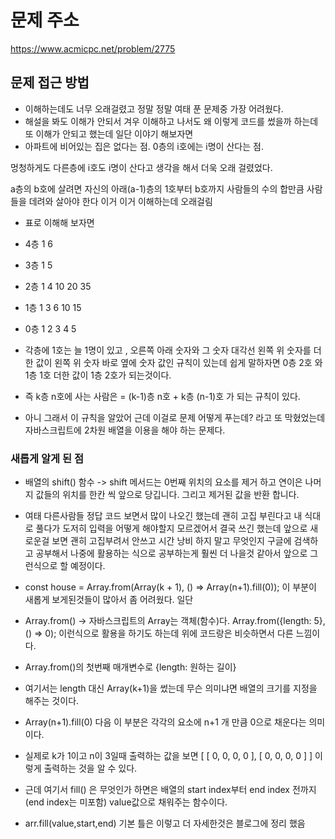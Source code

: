 # 문제 주소 
https://www.acmicpc.net/problem/2775

## 문제 접근 방법 
* 이해하는데도 너무 오래걸렸고 정말 정말 여태 푼 문제중 가장 어려웠다.
* 해설을 봐도 이해가 안되서 겨우 이해하고 나서도 왜 이렇게 코드를 썼을까 하는데 또 이해가 안되고 했는데 일단 이야기 해보자면 
* 아파트에 비어있는 집은 없다는 점. 0층의 i호에는 i명이 산다는 점.

멍청하게도 다른층에 i호도 i명이 산다고 생각을 해서 더욱 오래 걸렸었다.

a층의 b호에 살려면 자신의 아래(a-1)층의 1호부터 b호까지 사람들의 수의 합만큼 사람들을 데려와 살아야 한다 이거 이거 이해하는데 오래걸림 
* 표로 이해해 보자면 

* 4층 1 6 
* 3층 1 5
* 2층 1 4 10 20 35
* 1층 1 3  6 10 15
* 0층 1 2  3  4  5

* 각층에 1호는 늘 1명이 있고 , 오른쪽 아래 숫자와 그 숫자 대각선 왼쪽 위 숫자를 더한 값이 왼쪽 위 숫자 바로 옆에 숫자 값인 규칙이 있는데 쉽게 말하자면 0층 2호 와 1층 1호 더한 값이 1층 2호가 되는것이다.

* 즉 k층 n호에 사는 사람은 = (k-1)층 n호 + k층 (n-1)호 가 되는 규칙이 있다.
* 아니 그래서 이 규칙을 알았어 근데 이걸로 문제 어떻게 푸는데? 라고 또 막혔었는데 자바스크립트에 2차원 배열을 이용을 해야 하는 문제다. 

### 새롭게 알게 된 점 
* 배열의 shift() 함수 -> shift 메서드는 0번째 위치의 요소를 제거 하고 연이은 나머지 값들의 위치를 한칸 씩 앞으로 당깁니다. 그리고 제거된 값을 반환 합니다. 

* 여태 다른사람들 정답 코드 보면서 많이 나오긴 했는데 괜히 고집 부린다고 내 식대로 풀다가 도저히 입력을 어떻게 해야할지 모르겠어서 결국 쓰긴 했는데 앞으로 새로운걸 보면 괜히 고집부려서 안쓰고 시간 낭비 하지 말고 무엇인지 구글에 검색하고 공부해서 나중에 활용하는 식으로 공부하는게 훨씬 더 나을것 같아서 앞으로 그런식으로 할 예정이다. 

* const house = Array.from(Array(k + 1), () => Array(n+1).fill(0)); 
이 부분이 새롭게 보게된것들이 많아서 좀 어려웠다. 일단 
* Array.from() -> 자바스크립트의 Array는 객체(함수)다. Array.from({length: 5}, () => 0); 이런식으로 활용을 하기도 하는데 위에 코드랑은 비슷하면서 다른 느낌이다. 
* Array.from()의 첫번째 매개변수로 {length: 원하는 길이} 

* 여기서는 length 대신 Array(k+1)을 썼는데 무슨 의미냐면 배열의 크기를 지정을 해주는 것이다.

* Array(n+1).fill(0) 다음 이 부분은 각각의 요소에 n+1 개 만큼 0으로 채운다는 의미이다.  

* 실제로 k가 1이고 n이 3일때 출력하는 값을 보면 [ [ 0, 0, 0, 0 ], [ 0, 0, 0, 0 ] ] 이렇게 출력하는 것을 알 수 있다. 

* 근데 여기서 fill() 은 무엇인가 하면은 배열의 start index부터 end index 전까지(end index는 미포함) value값으로 채워주는 함수이다. 

* arr.fill(value,start,end) 기본 틀은 이렇고 더 자세한것은 블로그에 정리 했음 
